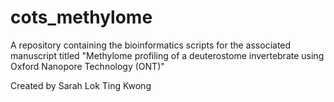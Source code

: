 # cots_methylome
A repository containing the bioinformatics scripts for the associated manuscript titled "Methylome profiling of a deuterostome invertebrate using Oxford Nanopore Technology (ONT)"

Created by Sarah Lok Ting Kwong
